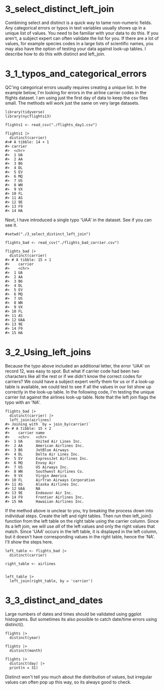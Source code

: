 
# 3_select_distinct_left_join

Combining select and distinct is a quick way to tame non-numeric fields. Any categorical errors or typos in text variables usually shows up in a unique list of values. You need to be familiar with your data to do this. If you aren't, a subject expert can often validate the list for you. If there are a lot of values, for example species codes in a large lists of scientific names, you may also have the option of testing your data against look-up tables. I describe how to do this with distinct and left_join.



# 3_1_typos_and_categorical_errors

QC'ing categorical errors usually requires creating a unique list. In the example below, I'm looking for errors in the airline carrier codes in the flights dataset. I am using just the first day of data to keep the csv files small. The methods will work just the same on very large datasets. 
    
    library(tidyverse)
    library(nycflights13)

    flights1 <- read_csv("./flights_day1.csv")

    flights1 |>
      distinct(carrier)
    #># A tibble: 14 × 1
    #> carrier
    #>  <chr>  
    #>  1 UA     
    #>  2 AA     
    #>  3 B6     
    #>  4 DL     
    #>  5 EV     
    #>  6 MQ     
    #>  7 US     
    #>  8 WN     
    #>  9 VX     
    #> 10 FL     
    #> 11 AS     
    #> 12 9E     
    #> 13 F9     
    #> 14 HA     

      
Next, I have introduced a single typo 'UAA' in the dataset. See if you can see it.

    
    #setwd("./3_select_distinct_left_join")
    
    flights_bad <- read_csv("./flights_bad_carrier.csv")
    
    flights_bad |>
      distinct(carrier)   
    #> # A tibble: 15 × 1
    #>    carrier
    #>    <chr>  
    #>  1 UA     
    #>  2 AA     
    #>  3 B6     
    #>  4 DL     
    #>  5 EV     
    #>  6 MQ     
    #>  7 US     
    #>  8 WN     
    #>  9 VX     
    #> 10 FL     
    #> 11 AS     
    #> 12 UAA    
    #> 13 9E     
    #> 14 F9     
    #> 15 HA     

# 3_2_Using_left_joins    
    
Because the typo above included an additional letter, the error 'UAA' on record 12, was easy to spot. But what if carrier code had been two characters like all the rest or if we didn't know the correct codes for carriers? We could have a subject expert verify them for us or if a look-up table is available, we could test to see if all the values in our list show up correctly in the look-up table. In the following code, I'm testing the unique carrier list against the airlines look-up table. Note that the left join flags the typo with an 'NA'. 

    flights_bad |>
      distinct(carrier) |>
      left_join(airlines)
    #> Joining with `by = join_by(carrier)`
    #> # A tibble: 15 × 2
    #>    carrier name                       
    #>    <chr>   <chr>                      
    #>  1 UA      United Air Lines Inc.      
    #>  2 AA      American Airlines Inc.     
    #>  3 B6      JetBlue Airways            
    #>  4 DL      Delta Air Lines Inc.       
    #>  5 EV      ExpressJet Airlines Inc.   
    #>  6 MQ      Envoy Air                  
    #>  7 US      US Airways Inc.            
    #>  8 WN      Southwest Airlines Co.     
    #>  9 VX      Virgin America             
    #> 10 FL      AirTran Airways Corporation
    #> 11 AS      Alaska Airlines Inc.       
    #> 12 UAA     NA                         
    #> 13 9E      Endeavor Air Inc.          
    #> 14 F9      Frontier Airlines Inc.     
    #> 15 HA      Hawaiian Airlines Inc.   
    

If the method above is unclear to you, try breaking the process down into individual steps. Create the left and right tables. Then run then left_join() function from the left table on the right table using the carrier column. Since its a left join, we will use *all* of the left values and only the right values that match. Since 'UAA' occurs in the left table, it is displayed in the left column, but it doesn't have corresponding values in the right table, hence the 'NA'. I'll show the steps here.

    left_table <- flights_bad |>
      distinct(carrier) 
  
    right_table <- airlines
    
    
    left_table |>
      left_join(right_table, by = 'carrier')



# 3_3_distinct_and_dates

Large numbers of dates and times should be validated using ggplot histograms. But sometimes its also possible to catch date/time errors using distinct().

    flights |> 
      distinct(year)
    
    flights |>
      distinct(month)
    
    flights |>
      distinct(day) |>
      print(n = 31)

Distinct won't tell you much about the distribution of values, but irregular values can often pop up this way, so its always good to check.


  
